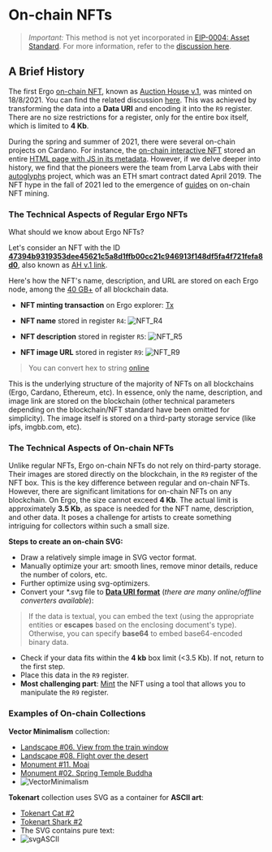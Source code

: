 # On-chain NFTs
> *Important:* This method is not yet incorporated in [EIP-0004: Asset Standard](eip4.md). For more information, refer to the [discussion here](https://discord.com/channels/668903786361651200/940209605299036170/942656843619106827).


## A Brief History

The first Ergo [on-chain NFT](https://ergotokens.org/#/?token=2994d36afcfaf29bb2cfbdcc5280bdd117852ef14044bf9c01b87a83dba8b2c6), known as [Auction House v.1](https://v1.ergoauctions.org/#/auction/specific/07d1c4367a2ff26492bbbb57b0cafb336aca19315646c73ab8a819fe55635152), was minted on 18/8/2021. You can find the related discussion [here](https://discord.com/channels/668903786361651200/669989266478202917/1010794626338263100). This was achieved by transforming the data into a **Data URI** and encoding it into the `R9` register. There are no size restrictions for a register, only for the entire box itself, which is limited to **4 Kb**.

During the spring and summer of 2021, there were several on-chain projects on Cardano. For instance, the [on-chain interactive NFT](https://pool.pm/6c4fd3073bca09e62e85463e3380546e49d0344e7996c4d1b4cd0bd3.SHDEMO6) stored an entire [HTML page with JS in its metadata](https://cardanoscan.io/transaction/f685d279cfce4eedea32488c60331ea8d0e0b2f3015c6825959dc6c7f6f023fb?tab=metadata). However, if we delve deeper into history, we find that the pioneers were the team from Larva Labs with their [autoglyphs](https://www.larvalabs.com/autoglyphs) project, which was an ETH smart contract dated April 2019.
The NFT hype in the fall of 2021 led to the emergence of [guides](https://youtube.com/watch?v=9oERTH9Bkw0) on on-chain NFT mining.

### The Technical Aspects of Regular Ergo NFTs

What should we know about Ergo NFTs?

Let's consider an NFT with the ID 
[**47394b9319353dee45621c5a8d1ffb00cc21c946913f148df5fa4f721fefa8d0**](https://ergotokens.org/#/?token=47394b9319353dee45621c5a8d1ffb00cc21c946913f148df5fa4f721fefa8d0), also known as [AH v.1 link](https://v1.ergoauctions.org/#/auction/specific/f5c660c3b9b4c2c17b98c094126134d3aacca977efe036dd41ab34b43fcfad71).

Here's how the NFT's name, description, and URL are stored on each Ergo node, among the [40 GB+](https://explorer.ergoplatform.com/en/charts/blockchain-size) of all blockchain data.

+ **NFT minting transaction** on Ergo explorer: [Tx](https://explorer.ergoplatform.com/en/transactions/153051163bdaeae8ff31dab0ea15e48bfe97b2f60e57fe30de08d9e102389df9)

+ **NFT name** stored in register `R4`:
![NFT_R4](https://github.com/ergoplatform/ergodocs/assets/99899807/ad99a442-6569-4f66-b3e2-3c0279bc28ec)

+ **NFT description** stored in register `R5`:
![NFT_R5](https://github.com/ergoplatform/ergodocs/assets/99899807/59e3428b-2ed5-45dc-aca3-29c77dbd3a05)

+ **NFT image URL** stored in register `R9`:
![NFT_R9](https://github.com/ergoplatform/ergodocs/assets/99899807/5f5838ca-ae99-43eb-aab4-d2d774c3ff83)

>You can convert hex to string [online](https://string-functions.com/hex-string.aspx)

This is the underlying structure of the majority of NFTs on all blockchains (Ergo, Cardano, Ethereum, etc). In essence, only the name, description, and image link are stored on the blockchain (other technical parameters depending on the blockchain/NFT standard have been omitted for simplicity).
The image itself is stored on a third-party storage service (like ipfs, imgbb.com, etc).


### The Technical Aspects of On-chain NFTs

Unlike regular NFTs, Ergo on-chain NFTs do not rely on third-party storage. Their images are stored directly on the blockchain, in the `R9` register of the NFT box. This is the key difference between regular and on-chain NFTs. However, there are significant limitations for on-chain NFTs on any blockchain. On Ergo, the size cannot exceed **4 Kb**. The actual limit is approximately **3.5 Kb**, as space is needed for the NFT name, description, and other data. It poses a challenge for artists to create something intriguing for collectors within such a small size.

**Steps to create an on-chain SVG:**

 - Draw a relatively simple image in SVG vector format.
 - Manually optimize your art: smooth lines, remove minor details, reduce the number of colors, etc.
 - Further optimize using svg-optimizers.
 - Convert your *.svg file to [**Data URI format**](https://developer.mozilla.org/en-US/docs/Web/HTTP/Basics_of_HTTP/Data_URLs) (_there are many online/offline converters available_):
 > If the data is textual, you can embed the text (using the appropriate entities or **escapes** based on the enclosing document's type). Otherwise, you can specify **base64** to embed base64-encoded binary data.
 - Check if your data fits within the **4 kb** box limit (<3.5 Kb). If not, return to the first step.
 - Place this data in the `R9` register.
 - **Most challenging part**: [Mint](https://docs.ergoplatform.com/dev/tokens/nfts/nft-examples/) the NFT using a tool that allows you to manipulate the `R9` register.
  
  
### Examples of On-chain Collections
 

**Vector Minimalism** collection:

- [Landscape #06. View from the train window](https://ergotokens.org/#/?token=62e9e8fc25e148a35e4bb99d70b810a897e78a7fd26adda0e8335a2ad17ef58c)
- [Landscape #08. Flight over the desert](https://ergotokens.org/#/?token=cf3f157c32c22749742fb0acc85aa07e6640b61290b26a89efd9e40f5070a938)
- [Monument #11. Moai](https://ergotokens.org/#/?token=1d7430bacd2a0b1d83366cfad766a8dfb221c2de80ee95ab271a29bfdf7fc0a0)
- [Monument #02. Spring Temple Buddha](https://ergotokens.org/#/?token=d935e4fa226bbd89dfc37e45f5a6bbcdee259f1368210aca61f1b6183e01c408) 
- ![VectorMinimalism](https://github.com/ergoplatform/ergodocs/assets/99899807/10efaf86-a7ba-46ec-a620-db9a4f59a29a)


**Tokenart** collection uses SVG as a container for **ASСII art**:

- [Tokenart Cat #2](https://ergotokens.org/#/?token=14435234f5fdf1bfc0f98c2186512db292266bf4ac8d0c74f6ad056dcfaf36d1)  
- [Tokenart Shark #2](https://ergotokens.org/#/?token=723f7eb846895bd0294619300488eb1974e6827e27d1624289019b42ec7252a3)
- The SVG contains pure text:
- ![svgASCII](https://github.com/ergoplatform/ergodocs/assets/99899807/02b1142b-a25d-4cc4-8092-c6026baa046c)

